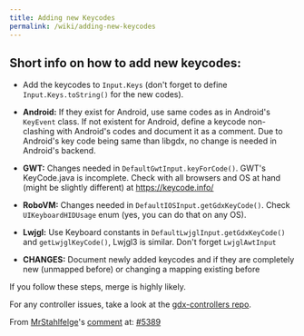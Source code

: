 ```yaml
---
title: Adding new Keycodes
permalink: /wiki/adding-new-keycodes
---
```

## Short info on how to add new keycodes:

- Add the keycodes to `Input.Keys` (don't forget to define `Input.Keys.toString()` for the new codes).
  
- **Android:**  If they exist for Android, use same codes as in Android's `KeyEvent` class. If not existent for Android, define a keycode non-clashing with Android's codes and document it as a comment. Due to Android's key code being same than libgdx, no change is needed in Android's backend.
- **GWT:** Changes needed in `DefaultGwtInput.keyForCode()`. GWT's KeyCode.java is incomplete. Check with all browsers and OS at hand (might be slightly different) at https://keycode.info/
- **RoboVM:** Changes needed in `DefaultIOSInput.getGdxKeyCode()`. Check `UIKeyboardHIDUsage` enum (yes, you can do that on any OS).
- **Lwjgl:** Use Keyboard constants in `DefaultLwjglInput.getGdxKeyCode()` and `getLwjglKeyCode()`, Lwjgl3 is similar. Don't forget `LwjglAwtInput`
- **CHANGES:** Document newly added keycodes and if they are completely new (unmapped before) or changing a mapping existing before

If you follow these steps, merge is highly likely.

For any controller issues, take a look at the [gdx-controllers repo](https://github.com/libgdx/gdx-controllers).

From [MrStahlfelge](https://github.com/MrStahlfelge)'s [comment](https://github.com/libgdx/libgdx/issues/5389#issuecomment-730477319) at: [#5389](https://github.com/libgdx/libgdx/issues/5389)